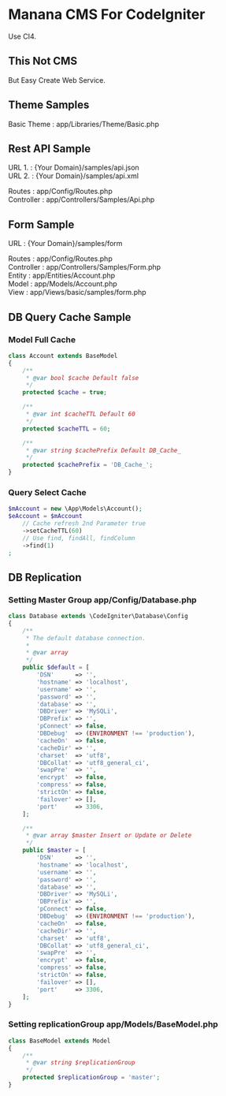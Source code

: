 # Manana CMS For CodeIgniter
Use CI4.

## This Not CMS
But Easy Create Web Service.

## Theme Samples
Basic Theme : app/Libraries/Theme/Basic.php

## Rest API Sample
URL 1. : {Your Domain}/samples/api.json  
URL 2. : {Your Domain}/samples/api.xml

Routes : app/Config/Routes.php  
Controller : app/Controllers/Samples/Api.php

## Form Sample
URL : {Your Domain}/samples/form

Routes : app/Config/Routes.php  
Controller : app/Controllers/Samples/Form.php  
Entity : app/Entities/Account.php  
Model : app/Models/Account.php  
View : app/Views/basic/samples/form.php

## DB Query Cache Sample
### Model Full Cache
```php
class Account extends BaseModel
{
	/**
	 * @var bool $cache Default false
	 */
	protected $cache = true;

	/**
	 * @var int $cacheTTL Default 60
	 */
	protected $cacheTTL = 60;

	/**
	 * @var string $cachePrefix Default DB_Cache_
	 */
	protected $cachePrefix = 'DB_Cache_';
}
```  

### Query Select Cache
```php
$mAccount = new \App\Models\Account();
$eAccount = $mAccount
	// Cache refresh 2nd Parameter true
	->setCacheTTL(60)
	// Use find, findAll, findColumn
	->find(1)
;
```

## DB Replication
### Setting Master Group app/Config/Database.php
```php
class Database extends \CodeIgniter\Database\Config
{
	/**
	 * The default database connection.
	 *
	 * @var array
	 */
	public $default = [
		'DSN'      => '',
		'hostname' => 'localhost',
		'username' => '',
		'password' => '',
		'database' => '',
		'DBDriver' => 'MySQLi',
		'DBPrefix' => '',
		'pConnect' => false,
		'DBDebug'  => (ENVIRONMENT !== 'production'),
		'cacheOn'  => false,
		'cacheDir' => '',
		'charset'  => 'utf8',
		'DBCollat' => 'utf8_general_ci',
		'swapPre'  => '',
		'encrypt'  => false,
		'compress' => false,
		'strictOn' => false,
		'failover' => [],
		'port'     => 3306,
	];

	/**
	 * @var array $master Insert or Update or Delete
	 */
	public $master = [
		'DSN'      => '',
		'hostname' => 'localhost',
		'username' => '',
		'password' => '',
		'database' => '',
		'DBDriver' => 'MySQLi',
		'DBPrefix' => '',
		'pConnect' => false,
		'DBDebug'  => (ENVIRONMENT !== 'production'),
		'cacheOn'  => false,
		'cacheDir' => '',
		'charset'  => 'utf8',
		'DBCollat' => 'utf8_general_ci',
		'swapPre'  => '',
		'encrypt'  => false,
		'compress' => false,
		'strictOn' => false,
		'failover' => [],
		'port'     => 3306,
	];
}
```

### Setting replicationGroup app/Models/BaseModel.php
```php
class BaseModel extends Model
{
	/**
	 * @var string $replicationGroup
	 */
	protected $replicationGroup = 'master';
}
```
